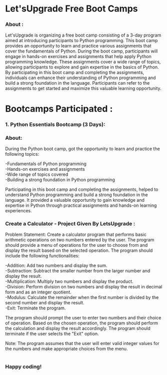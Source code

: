 # Let'sUpgrade Free Boot Camps

### About :
Let'sUpgrade is organizing a free boot camp consisting of a 3-day program aimed at introducing participants to Python programming. This boot camp provides an opportunity to learn and practice various assignments that cover the fundamentals of Python. During the boot camp, participants will engage in hands-on exercises and assignments that help apply Python programming knowledge. These assignments cover a wide range of topics, allowing participants to explore and gain expertise in the basics of Python. By participating in this boot camp and completing the assignments, individuals can enhance their understanding of Python programming and build a strong foundation in the language. Participants can refer to the assignments to get started and maximize this valuable learning opportunity.

# Bootcamps Participated :

### 1. Python Essentials Bootcamp (3 Days):

### About:
During the Python boot camp, got the opportunity to learn and practice the following topics:

-Fundamentals of Python programming <br>
-Hands-on exercises and assignments<br>
-Wide range of topics covered<br>
-Building a strong foundation in Python programming <br>

Participating in this boot camp and completing the assignments, helped to understand Python programming and build a strong foundation in the language. It provided a valuable opportunity to gain knowledge and expertise in Python through practical assignments and hands-on learning experiences.

### Create a Calculator - Project Given By LetsUpgrade :

Problem Statement: Create a calculator program that performs basic arithmetic operations on two numbers entered by the user. The program should provide a menu of operations for the user to choose from and display the result based on the selected operation. The program should include the following functionalities:

-Addition: Add two numbers and display the sum. <br>
-Subtraction: Subtract the smaller number from the larger number and display the result.<br>
-Multiplication: Multiply two numbers and display the product.<br>
-Division: Perform division on two numbers and display the result in decimal form and as an integer quotient.<br>
-Modulus: Calculate the remainder when the first number is divided by the second number and display the result.<br>
-Exit: Terminate the program.<br>

The program should prompt the user to enter two numbers and their choice of operation. Based on the chosen operation, the program should perform the calculation and display the result accordingly. The program should terminate if the user selects the "Exit" option.

Note: The program assumes that the user will enter valid integer values for the numbers and make appropriate choices from the menu.

# 
 ### Happy coding!
